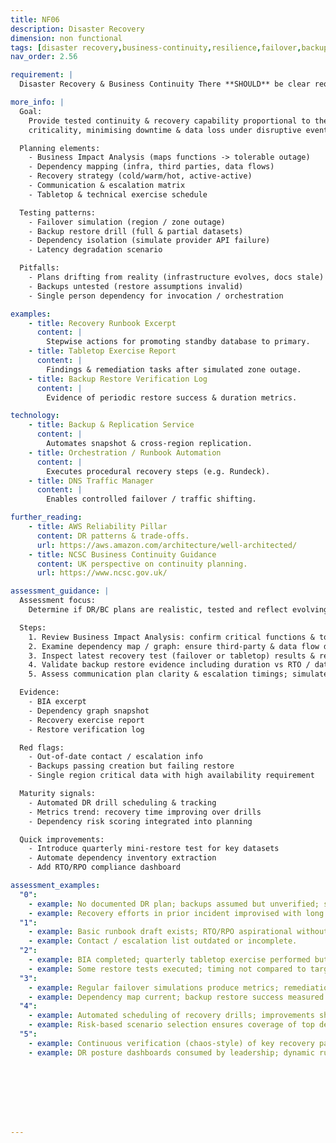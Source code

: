 ```yaml
---
title: NF06
description: Disaster Recovery
dimension: non functional
tags: [disaster recovery,business-continuity,resilience,failover,backup,recovery-time,recovery-point,testing,continuity,chaos-testing,rto]
nav_order: 2.56

requirement: |
  Disaster Recovery & Business Continuity There **SHOULD** be clear requirements (commensurate with service levels) around DR & BC (and a pragmatic approach taken with regards DR/BC events planned for). Continuity plans and supporting documentation **SHOULD** reflect the requirements, technical & architecture constraints etc.

more_info: |
  Goal:
    Provide tested continuity & recovery capability proportional to the service
    criticality, minimising downtime & data loss under disruptive events.

  Planning elements:
    - Business Impact Analysis (maps functions -> tolerable outage)
    - Dependency mapping (infra, third parties, data flows)
    - Recovery strategy (cold/warm/hot, active-active)
    - Communication & escalation matrix
    - Tabletop & technical exercise schedule

  Testing patterns:
    - Failover simulation (region / zone outage)
    - Backup restore drill (full & partial datasets)
    - Dependency isolation (simulate provider API failure)
    - Latency degradation scenario

  Pitfalls:
    - Plans drifting from reality (infrastructure evolves, docs stale)
    - Backups untested (restore assumptions invalid)
    - Single person dependency for invocation / orchestration

examples: 
    - title: Recovery Runbook Excerpt
      content: |
        Stepwise actions for promoting standby database to primary.
    - title: Tabletop Exercise Report
      content: |
        Findings & remediation tasks after simulated zone outage.
    - title: Backup Restore Verification Log
      content: |
        Evidence of periodic restore success & duration metrics.

technology:
    - title: Backup & Replication Service
      content: |
        Automates snapshot & cross-region replication.
    - title: Orchestration / Runbook Automation
      content: |
        Executes procedural recovery steps (e.g. Rundeck).
    - title: DNS Traffic Manager
      content: |
        Enables controlled failover / traffic shifting.

further_reading:
    - title: AWS Reliability Pillar
      content: DR patterns & trade-offs.
      url: https://aws.amazon.com/architecture/well-architected/
    - title: NCSC Business Continuity Guidance
      content: UK perspective on continuity planning.
      url: https://www.ncsc.gov.uk/

assessment_guidance: |
  Assessment focus:
    Determine if DR/BC plans are realistic, tested and reflect evolving architecture & dependencies.

  Steps:
    1. Review Business Impact Analysis: confirm critical functions & tolerable outage metrics align with stakeholder sign-off.
    2. Examine dependency map / graph: ensure third-party & data flow dependencies current.
    3. Inspect latest recovery test (failover or tabletop) results & remediation status.
    4. Validate backup restore evidence including duration vs RTO / data loss vs RPO.
    5. Assess communication plan clarity & escalation timings; simulate notification path.

  Evidence:
    - BIA excerpt
    - Dependency graph snapshot
    - Recovery exercise report
    - Restore verification log

  Red flags:
    - Out-of-date contact / escalation info
    - Backups passing creation but failing restore
    - Single region critical data with high availability requirement

  Maturity signals:
    - Automated DR drill scheduling & tracking
    - Metrics trend: recovery time improving over drills
    - Dependency risk scoring integrated into planning

  Quick improvements:
    - Introduce quarterly mini-restore test for key datasets
    - Automate dependency inventory extraction
    - Add RTO/RPO compliance dashboard

assessment_examples:
  "0":
    - example: No documented DR plan; backups assumed but unverified; single region dependency for critical data.
    - example: Recovery efforts in prior incident improvised with long MTTR.
  "1":
    - example: Basic runbook draft exists; RTO/RPO aspirational without measurement; manual backup restore attempted once.
    - example: Contact / escalation list outdated or incomplete.
  "2":
    - example: BIA completed; quarterly tabletop exercise performed but lacking follow-up action tracking.
    - example: Some restore tests executed; timing not compared to targets.
  "3":
    - example: Regular failover simulations produce metrics; remediation tasks tracked and closed.
    - example: Dependency map current; backup restore success measured against RTO/RPO.
  "4":
    - example: Automated scheduling of recovery drills; improvements show downward RTO trend and reduced data loss window.
    - example: Risk-based scenario selection ensures coverage of top dependency failures.
  "5":
    - example: Continuous verification (chaos-style) of key recovery paths in pre-prod; predictive risk scoring adjusts test focus.
    - example: DR posture dashboards consumed by leadership; dynamic runbooks auto-updated from infrastructure metadata.








---
```


